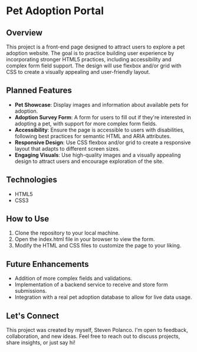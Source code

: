 # Pet Adoption Portal
## Overview
This project is a front-end page designed to attract users to explore a pet adoption website. The goal is to practice building user experience by incorporating stronger HTML5 practices, including accessibility and complex form field support. The design will use flexbox and/or grid with CSS to create a visually appealing and user-friendly layout.

## Planned Features
* **Pet Showcase**: Display images and information about available pets for adoption.
* **Adoption Survey Form**: A form for users to fill out if they're interested in adopting a pet, with support for more complex form fields.
* **Accessibility**: Ensure the page is accessible to users with disabilities, following best practices for semantic HTML and ARIA attributes.
* **Responsive Design**: Use CSS flexbox and/or grid to create a responsive layout that adapts to different screen sizes.
* **Engaging Visuals**: Use high-quality images and a visually appealing design to attract users and encourage exploration of the site.

## Technologies
* HTML5
* CSS3

## How to Use
1. Clone the repository to your local machine.
2. Open the index.html file in your browser to view the form.
3. Modify the HTML and CSS files to customize the page to your liking.

## Future Enhancements
* Addition of more complex fields and validations.
* Implementation of a backend service to receive and store form submissions.
* Integration with a real pet adoption database to allow for live data usage.

## Let's Connect
This project was created by myself, Steven Polanco.
I'm open to feedback, collaboration, and new ideas. Feel free to reach out to discuss projects, share insights, or just say hi!